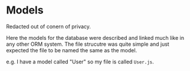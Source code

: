 # Models
Redacted out of conern of privacy.

Here the models for the database were described and linked much like in any other ORM system. The file strucutre was quite simple and just expected the file to be named the same as the model.

e.g. I have a model called "User" so my file is called `User.js`.